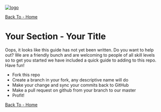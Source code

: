 <a href='http://nscale.nearform.com'>![logo][]</a>

[Back To - Home][]

# Your Section - Your Title

Oops, it looks like this guide has not yet been written. Do you want to help out? We are
a friendly bunch and are welcoming to people of all skill levels so to get you started we have
included a quick guide to adding to this repo. Have fun!

* Fork this repo
* Create a branch in your fork, any descriptive name will do
* Make your change and sync your commits back to GitHub
* Make a pull request on github from your branch to our master
* Profit!

[Back To - Home][]


[Back To - Home]: ../README.md
[logo]: ../_imgs/logo.png
